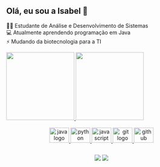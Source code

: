 ## Olá, eu sou a Isabel 🤗
<p> 👩‍🎓 Estudante de Análise e Desenvolvimento de Sistemas
<br> 💻 Atualmente aprendendo programação em Java
<br> ⚡ Mudando da biotecnologia para a TI
</p>
<div>
  <a href="https://github.com/isabelrb29">
  <img height="180em" src="https://github-readme-stats.vercel.app/api?username=isabelrb29&show_icons=true&theme=nightowl&include_all_commits=true&count_private=true"/>
  <img height="180em" src="https://github-readme-stats.vercel.app/api/top-langs/?username=isabelrb29&layout=compact&langs_count=16&theme=nightowl"/>
</div>

<br>
  
<div align="center">
  <img src="https://cdn.jsdelivr.net/gh/devicons/devicon/icons/java/java-original.svg" height="40" width="52" alt="java logo" />
  <img src="https://cdn.jsdelivr.net/gh/devicons/devicon/icons/python/python-original.svg" height="40" width="52" alt="python logo"  />
  <img src="https://cdn.jsdelivr.net/gh/devicons/devicon/icons/javascript/javascript-original.svg" height="40" width="52" alt="javascript logo"  />
  <img src="https://cdn.jsdelivr.net/gh/devicons/devicon/icons/git/git-original.svg" height="40" width="52" alt="git logo" />
  <img src="https://cdn.jsdelivr.net/gh/devicons/devicon/icons/github/github-original.svg" height="40" width="52" alt="github logo"  />
</div>

 ##

<div align="center">
    <a href="https://www.linkedin.com/in/isabel-ribeiro-barbosa-213047137" target="_blank"><img src="https://img.shields.io/badge/-LinkedIn-%230077B5?style=for-the-badge&logo=linkedin&logoColor=white" target="_blank"></a> 
  <a href = "mailto: isabelrb29@gmail.com"><img src="https://img.shields.io/badge/-Gmail-%23333?style=for-the-badge&logo=gmail&logoColor=white" target="_blank"></a>

</div>

<!---
isabelrb29/isabelrb29 is a ✨ special ✨ repository because its `README.md` (this file) appears on your GitHub profile.
You can click the Preview link to take a look at your changes.
--->
